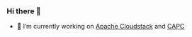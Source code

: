 ### Hi there 👋


- 🔭 I’m currently working on [Apache Cloudstack](https://github.com/apache/cloudstack) and [CAPC](https://github.com/weizhouapache/cluster-api-provider-cloudstack)

<!--
**weizhouapache/weizhouapache** is a ✨ _special_ ✨ repository because its `README.md` (this file) appears on your GitHub profile.

Here are some ideas to get you started:

- 🔭 I’m currently working on ...
- 🌱 I’m currently learning ...
- 👯 I’m looking to collaborate on ...
- 🤔 I’m looking for help with ...
- 💬 Ask me about ...
- 📫 How to reach me: ...
- 😄 Pronouns: ...
- ⚡ Fun fact: ...

<br>


<br>

## 𝗩𝗶𝘀𝗶𝘁𝗼𝗿𝘀

<br>

@weizhouapache

![GitHub stats](https://github-readme-stats.vercel.app/api?username=weizhouapache&show_icons=true&hide_border=true&count_private=true&show_icons=true&layout=compact) ![GitHub stats](https://github-readme-stats.vercel.app/api/top-langs/?username=weizhouapache&show_icons=true&hide_border=true&count_private=true&show_icons=true&layout=compact)

@ustcweizhou

![GitHub stats](https://github-readme-stats.vercel.app/api?username=ustcweizhou&show_icons=true&hide_border=true&count_private=true&show_icons=true&layout=compact) ![GitHub stats](https://github-readme-stats.vercel.app/api/top-langs/?username=ustcweizhou&show_icons=true&hide_border=true&count_private=true&show_icons=true&layout=compact)

